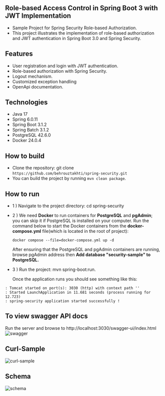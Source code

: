 ## Role-based Access Control in Spring Boot 3 with JWT Implementation
- Sample Project for Spring Security Role-based Authorization.
- This project illustrates the implementation of role-based authorization and JWT authentication in Spring Boot 3.0 and Spring Security.

## Features
- User registration and login with JWT authentication.
- Role-based authorization with Spring Security.
- Logout mechanism.
- Customized exception handling
- OpenApi documentation.


## Technologies
- Java 17
- Spring 6.0.11
- Spring Boot 3.1.2
- Spring Batch 3.1.2
- PostgreSQL 42.6.0
- Docker 24.0.4

## How to build
- Clone the repository: git clone ```https://github.com/behrouztakhti/spring-security.git```
- You can build the project by running ```mvn clean package```.

## How to run
- 1 ) Navigate to the project directory: cd spring-security
- 2 ) We need **Docker** to run containers for **PostgreSQL** and **pgAdmin**;
you can skip it if PostgreSQL is installed on your computer.
Run the command below to start the Docker containers from the **docker-compose.yml** file(which is located in the root of project):

    ```agsl
    docker compose --file=docker-compose.yml up -d
    ```
    After ensuring that the PostgreSQL and pgAdmin containers are running,
    browse pgAdmin address then
    **Add database "security-sample" to PostgreSQL.**
- 3 ) Run the project: mvn spring-boot:run.

    Once the application runs you should see something like this:
```agsl
: Tomcat started on port(s): 3030 (http) with context path ''
: Started LaunchApplication in 11.681 seconds (process running for 12.723)
: spring-security application started successfully !
```
## To view swagger API docs
Run the server and browse to http://localhost:3030/swagger-ui/index.html
![swagger](https://github.com/behrouztakhti/spring-security/assets/6881159/28626ce9-fdde-473b-a053-43badd43e971)

## Curl-Sample
![curl-sample](https://github.com/behrouztakhti/spring-security/assets/6881159/8622133e-6af7-42b8-b65a-252831ee6d39)


## Schema
![schema](https://github.com/behrouztakhti/spring-security/assets/6881159/985eacbe-3efa-4516-a4d5-7d57f7d2bda4)



